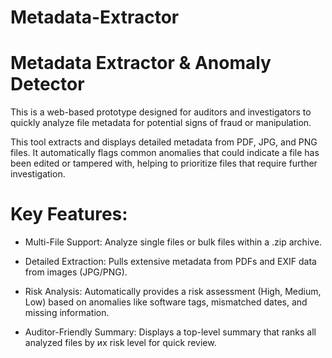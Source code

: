 # Metadata-Extractor

# Metadata Extractor & Anomaly Detector
This is a web-based prototype designed for auditors and investigators to quickly analyze file metadata for potential signs of fraud or manipulation.

This tool extracts and displays detailed metadata from PDF, JPG, and PNG files. It automatically flags common anomalies that could indicate a file has been edited or tampered with, helping to prioritize files that require further investigation.

# Key Features:

- Multi-File Support: Analyze single files or bulk files within a .zip archive.

- Detailed Extraction: Pulls extensive metadata from PDFs and EXIF data from images (JPG/PNG).

- Risk Analysis: Automatically provides a risk assessment (High, Medium, Low) based on anomalies like software tags, mismatched dates, and missing information.

- Auditor-Friendly Summary: Displays a top-level summary that ranks all analyzed files by их risk level for quick review.
